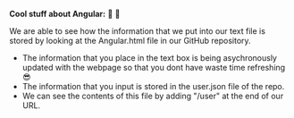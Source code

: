 **Cool stuff about Angular:** 🚀 🚀

We are able to see how the information that we put into our text file is stored by looking at the Angular.html file in our GitHub repository.

* The information that you place in the text box is being asychronously updated with the webpage so that you dont have waste time refreshing 😎
* The information that you input is stored in the user.json file of the repo.
* We can see the contents of this file by adding "/user" at the end of our URL.
